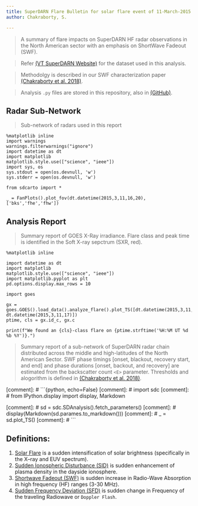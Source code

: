 ```yaml
---
title: SuperDARN Flare Bulletin for solar flare event of 11-March-2015
author: Chakraborty, S.

---
```


> A summary of flare impacts on SuperDARN HF radar observations in the North American sector with an emphasis on ShortWave Fadeout (SWF).

> Refer [(VT SuperDARN Website)](http://vt.superdarn.org/) for the dataset used in this analysis.

> Methodolgy is described in our SWF characterization paper [(Chakraborty et al. 2018)](https://doi.org/10.1002/2017RS006488).

> Analysis `.py` files are stored in this repository, also in [(GitHub)](https://github.com/shibaji7/SD_RT_SWF_Monitoring).

## Radar Sub-Network

> Sub-network of radars used in this report
```{python, echo=False}
%matplotlib inline
import warnings
warnings.filterwarnings("ignore")
import datetime as dt
import matplotlib
matplotlib.style.use(["science", "ieee"])
import sys, os
sys.stdout = open(os.devnull, 'w')
sys.stderr = open(os.devnull, 'w')

from sdcarto import *

_ = FanPlots().plot_fov(dt.datetime(2015,3,11,16,20), ['bks','fhe','fhw'])
```

## Analysis Report

> Summary report of GOES X-Ray irradiance. Flare class and peak time is identified in the Soft X-ray sepctrum (SXR, red).

```{python, echo=False}
%matplotlib inline

import datetime as dt
import matplotlib
matplotlib.style.use(["science", "ieee"])
import matplotlib.pyplot as plt
pd.options.display.max_rows = 10

import goes

gx = goes.GOES().load_data().analyze_flare().plot_TS([dt.datetime(2015,3,11,16), dt.datetime(2015,3,11,17)])
ptime, cls = gx.id_c, gx.c
```

```{python, echo=False} 
print(f"We found an {cls}-class flare on {ptime.strftime('%H:%M UT %d %b %Y')}.")
```

> Summary report of a sub-network of SuperDARN radar chain distributed across the middle and high-latitudes of the North American Sector. SWF phase timings [onset, blackout, recovery start, and end] and phase durations [onset, backout, and recovery] are estimated from the backscatter count `<E>` parameter. Thresholds and alogorithm is defined in [(Chakraborty et al. 2018)](https://doi.org/10.1002/2017RS006488).


[comment]: # ```{python, echo=False}
[comment]: # import sdc
[comment]: # from IPython.display import display, Markdown

[comment]: # sd = sdc.SDAnalysis().fetch_parameters()
[comment]: # display(Markdown(sd.parames.to_markdown()))
[comment]: # _ = sd.plot_TS()
[comment]: # ```

## Definitions:
1. <ins>Solar Flare</ins> is a sudden intensification of solar brightness (specifically in the X–ray and EUV spectrum).
2. <ins>Sudden Ionospheric Disturbance (SID)</ins> is sudden enhancement of plasma density in the dayside ionosphere.
3. <ins>Shortwave Fadeout (SWF)</ins> is sudden increase in Radio-Wave Absorption in high frequency (HF) ranges (3-30 MHz).
4. <ins>Sudden Frequency Deviation (SFD)</ins> is sudden change in Frequency of the traveling Radiowave or `Doppler Flash`.